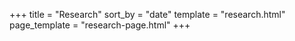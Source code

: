 +++
title = "Research"
sort_by = "date"
template = "research.html"
page_template = "research-page.html"
+++